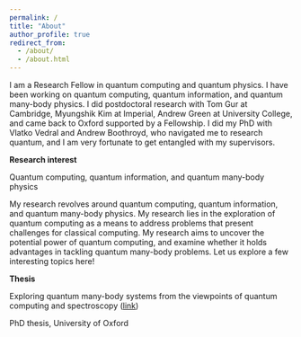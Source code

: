 ```yaml
---
permalink: /
title: "About"
author_profile: true
redirect_from: 
  - /about/
  - /about.html
---
```


I am a Research Fellow in quantum computing and quantum physics. I have been working on quantum computing, quantum information, and quantum many-body physics.  I did postdoctoral research with Tom Gur at Cambridge, Myungshik Kim at Imperial, Andrew Green at University College, and came back to Oxford supported by a Fellowship. I did my PhD with Vlatko Vedral and Andrew Boothroyd, who navigated me to research quantum, and I am very fortunate to get entangled with my supervisors.


**Research interest**

Quantum computing, quantum information, and quantum many-body physics

My research revolves around quantum computing, quantum information, and quantum many-body physics. My research lies in the exploration of quantum computing as a means to address problems that present challenges for classical computing. My research aims to uncover the potential power of quantum computing, and examine whether it holds advantages in tackling quantum many-body problems. Let us explore a few interesting topics here!


**Thesis**

Exploring quantum many-body systems from the viewpoints of quantum computing and spectroscopy ([link](https://ora.ox.ac.uk/objects/uuid:de5499cb-9c49-4be3-acc1-5be4cb81099d))

PhD thesis, University of Oxford
